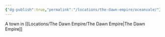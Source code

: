 ```yaml
---
{"dg-publish":true,"permalink":"/locations/the-dawn-empire/oceanvale/"}
---
```


A town in [[Locations/The Dawn Empire/The Dawn Empire\|The Dawn Empire]]
